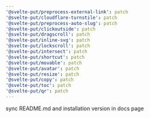 ```yaml
---
'@svelte-put/preprocess-external-link': patch
'@svelte-put/cloudflare-turnstile': patch
'@svelte-put/preprocess-auto-slug': patch
'@svelte-put/clickoutside': patch
'@svelte-put/dragscroll': patch
'@svelte-put/inline-svg': patch
'@svelte-put/lockscroll': patch
'@svelte-put/intersect': patch
'@svelte-put/shortcut': patch
'@svelte-put/movable': patch
'@svelte-put/avatar': patch
'@svelte-put/resize': patch
'@svelte-put/copy': patch
'@svelte-put/toc': patch
'@svelte-put/qr': patch
---
```


sync README.md and installation version in docs page


